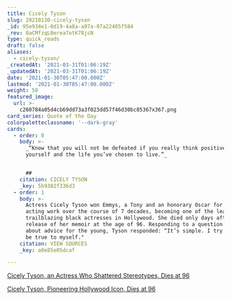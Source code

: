 ```yaml
---
title: Cicely Tyson
slug: 20210130-cicely-tyson
_id: 95e934e1-0d19-4a8a-a97a-07a22405f584
_rev: 0aCMfzqL0erea7otK78jcN
type: quick_reads
draft: false
aliases:
  - cicely-tyson/
_createdAt: '2021-03-31T01:06:19Z'
_updatedAt: '2021-03-31T01:06:19Z'
date: '2021-01-30T05:47:00.000Z'
lastmod: '2021-01-30T05:47:00.000Z'
weight: 50
featured_image:
  url: >-
    c260784a05d4cb69dd73a3f023dd57f46d30bc85367x367.png
card_series: Quote of the Day
colorpaletteclassname: '--dark-gray'
cards:
  - order: 0
    body: >-
      _“Know that you will not be defeated if you really think positive, about
      yourself and the life you’ve chosen to live.”_


      ##
    citation: CICELY TYSON
    _key: 5b9302f336d3
  - order: 1
    body: >-
      Actress Cicely Tyson won Emmys, a Tony and an honorary Oscar for her
      acting work over the course of 7 decades, becoming one of the leading,
      trailblazing black actresses in Hollywood. She died only days after the
      release of her memoir at the age of 96. Responding to a question once
      about advice for the young, Tyson responded: “It’s simple. I try always to
      be true to myself."
    citation: VIEW SOURCES
    _key: a0e85e05dcaf

---
```

[Cicely Tyson, an Actress Who Shattered Stereotypes, Dies at 96](https://www.nytimes.com/2021/01/28/obituaries/cicely-tyson-dead.html)

[Cicely Tyson, Pioneering Hollywood Icon, Dies at 96](https://variety.com/2021/tv/news/cicely-tyson-dead-dies-1234895188/)